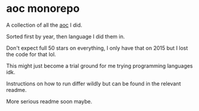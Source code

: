 # aoc monorepo
A collection of all the [aoc](https://adventofcode.com/) I did.

Sorted first by year, then language I did them in.

Don't expect full 50 stars on everything, I only have that on 2015 but I lost the code for that lol.

This might just become a trial ground for me trying programming languages idk.

Instructions on how to run differ wildly but can be found in the relevant readme.

More serious readme soon maybe.